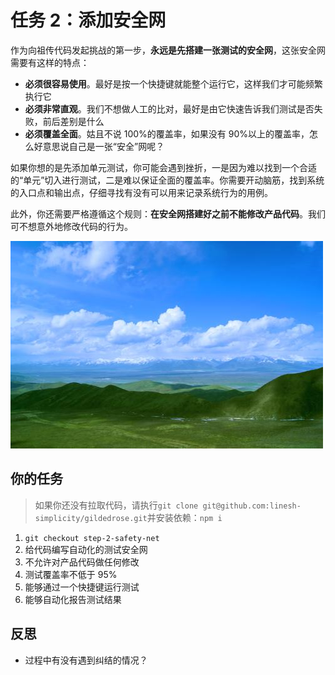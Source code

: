 # 任务 2：添加安全网

作为向祖传代码发起挑战的第一步，**永远是先搭建一张测试的安全网**，这张安全网需要有这样的特点：

- **必须很容易使用**。最好是按一个快捷键就能整个运行它，这样我们才可能频繁执行它
- **必须非常直观**。我们不想做人工的比对，最好是由它快速告诉我们测试是否失败，前后差别是什么
- **必须覆盖全面**。姑且不说 100%的覆盖率，如果没有 90%以上的覆盖率，怎么好意思说自己是一张“安全”网呢？

如果你想的是先添加单元测试，你可能会遇到挫折，一是因为难以找到一个合适的“单元”切入进行测试，二是难以保证全面的覆盖率。你需要开动脑筋，找到系统的入口点和输出点，仔细寻找有没有可以用来记录系统行为的用例。

此外，你还需要严格遵循这个规则：**在安全网搭建好之前不能修改产品代码**。我们可不想意外地修改代码的行为。

![](./images/separator-plateau.jpeg)

## 你的任务

> 如果你还没有拉取代码，请执行`git clone git@github.com:linesh-simplicity/gildedrose.git`并安装依赖：`npm i`

1. `git checkout step-2-safety-net`
2. 给代码编写自动化的测试安全网
3. 不允许对产品代码做任何修改
4. 测试覆盖率不低于 95%
5. 能够通过一个快捷键运行测试
6. 能够自动化报告测试结果

## 反思

- 过程中有没有遇到纠结的情况？
